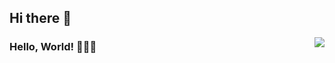 ## Hi there 👋

<img align="right" src="https://github-readme-stats.vercel.app/api?username=1p1e3&show_icons=true&icon_color=CE1D2D&text_color=718096&bg_color=ffffff&hide_title=true" />

### Hello, World! :tada::tada::tada:


